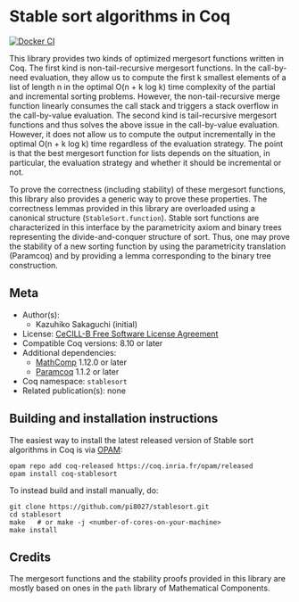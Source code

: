 <!---
This file was generated from `meta.yml`, please do not edit manually.
Follow the instructions on https://github.com/coq-community/templates to regenerate.
--->
# Stable sort algorithms in Coq

[![Docker CI][docker-action-shield]][docker-action-link]

[docker-action-shield]: https://github.com/pi8027/stablesort/workflows/Docker%20CI/badge.svg?branch=master
[docker-action-link]: https://github.com/pi8027/stablesort/actions?query=workflow:"Docker%20CI"




This library provides two kinds of optimized mergesort functions written in
Coq.
The first kind is non-tail-recursive mergesort functions. In the call-by-need
evaluation, they allow us to compute the first k smallest elements of a list
of length n in the optimal O(n + k log k) time complexity of the partial and
incremental sorting problems. However, the non-tail-recursive merge function
linearly consumes the call stack and triggers a stack overflow in the
call-by-value evaluation.
The second kind is tail-recursive mergesort functions and thus solves the
above issue in the call-by-value evaluation. However, it does not allow us to
compute the output incrementally in the optimal O(n + k log k) time regardless
of the evaluation strategy.
The point is that the best mergesort function for lists depends on the
situation, in particular, the evaluation strategy and whether it should be
incremental or not.

To prove the correctness (including stability) of these mergesort functions,
this library also provides a generic way to prove these properties. The
correctness lemmas provided in this library are overloaded using a canonical
structure (`StableSort.function`). Stable sort functions are characterized in
this interface by the parametricity axiom and binary trees representing the
divide-and-conquer structure of sort. Thus, one may prove the stability of a
new sorting function by using the parametricity translation (Paramcoq) and
by providing a lemma corresponding to the binary tree construction.

## Meta

- Author(s):
  - Kazuhiko Sakaguchi (initial)
- License: [CeCILL-B Free Software License Agreement](CeCILL-B)
- Compatible Coq versions: 8.10 or later
- Additional dependencies:
  - [MathComp](https://math-comp.github.io) 1.12.0 or later
  - [Paramcoq](https://github.com/coq-community/paramcoq) 1.1.2 or later
- Coq namespace: `stablesort`
- Related publication(s): none

## Building and installation instructions

The easiest way to install the latest released version of Stable sort algorithms in Coq
is via [OPAM](https://opam.ocaml.org/doc/Install.html):

```shell
opam repo add coq-released https://coq.inria.fr/opam/released
opam install coq-stablesort
```

To instead build and install manually, do:

``` shell
git clone https://github.com/pi8027/stablesort.git
cd stablesort
make   # or make -j <number-of-cores-on-your-machine> 
make install
```


## Credits
The mergesort functions and the stability proofs provided in this library are
mostly based on ones in the `path` library of Mathematical Components.
